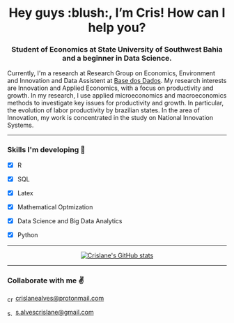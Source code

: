 

<h1 align="center"> Hey guys :blush:, I’m Cris! How can I help you?  </h1>



<h3 align="center">Student of Economics at State University of Southwest Bahia and a beginner in Data Science. </h3>

<p align="justify-all">

Currently, I'm a research at Research Group on Economics, Environment and Innovation and Data Assistent at [Base dos Dados](https://github.com/basedosdados). My research interests are Innovation and Applied Economics, with a focus on productivity and growth. In my research, I use applied microeconomics and macroeconomics methods to investigate key issues for productivity and growth. In particular, the evolution of labor productivity by brazilian states. In the area of Innovation, my work is concentrated in the study on National Innovation Systems.

</a>
</p>

---
### Skills I'm developing 🎯 

- [x] R
- [x] SQL
- [x] Latex
- [x] Mathematical Optmization 
- [x] Data Science and Big Data Analytics 
- [x] Python 


---
<center>
  
[![Crislane's GitHub stats](https://github-readme-stats.vercel.app/api?username=crislanealves&count_private=true&show_icons=true)](https://github-readme-stats.vercel.app/api?username=crislanealves&count_private=true&show_icons=true)

</center>

---

### Collaborate with me :v:


<a href="https://mail.protonmail.com/login" target="blank"><img align="center" src="https://cdn.jsdelivr.net/npm/simple-icons@3.0.1/icons/protonmail.svg" alt="crislanealves@protonmail.com" height="15" width="15" /></a> crislanealves@protonmail.com

<a href="https://gmail.com/" target="blank"><img align="center" src="https://cdn.jsdelivr.net/npm/simple-icons@3.0.1/icons/gmail.svg" alt="s.alvescrislane@gmail.com" height="15" width="15" /></a> s.alvescrislane@gmail.com




